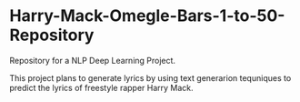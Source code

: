# Harry-Mack-Omegle-Bars-1-to-50-Repository
Repository for a NLP Deep Learning Project.

This project plans to generate lyrics by using text generarion tequniques to predict the lyrics of freestyle rapper Harry Mack.
